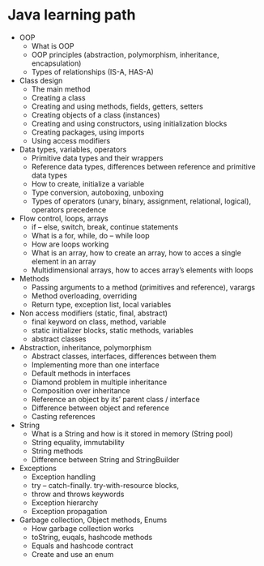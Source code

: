 # Java learning path

* OOP
    * What is OOP
    * OOP principles (abstraction, polymorphism, inheritance, encapsulation)
    * Types of relationships (IS-A, HAS-A)
* Class design
    * The main method
    * Creating a class
    * Creating and using methods, fields, getters, setters
    * Creating objects of a class (instances)
    * Creating and using constructors, using initialization blocks
    * Creating packages, using imports
    * Using access modifiers
* Data types, variables, operators 
    * Primitive data types and their wrappers
    * Reference data types, differences between reference and primitive data types
    * How to create, initialize a variable
    * Type conversion, autoboxing, unboxing
    * Types of operators (unary, binary, assignment, relational, logical), operators precedence
* Flow control, loops, arrays
    * if – else, switch, break, continue statements
    * What is a for, while, do – while loop
    * How are loops working
    * What is an array, how to create an array, how to acces a single element in an array
    * Multidimensional arrays, how to acces array’s elements with loops
* Methods
    * Passing arguments to a method (primitives and reference), varargs
    * Method overloading, overriding
    * Return type, exception list, local variables
* Non access modifiers (static, final, abstract)
    * final keyword on class, method, variable
    * static initializer blocks, static methods, variables
    * abstract classes
* Abstraction, inheritance, polymorphism
    * Abstract classes, interfaces, differences between them
    * Implementing more than one interface
    * Default methods in interfaces
    * Diamond problem in multiple inheritance
    * Composition over inheritance
    * Reference an object by its’ parent class / interface
    * Difference between object and reference
    * Casting references
* String
    * What is a String and how is it stored in memory (String pool)
    * String equality, immutability
    * String methods
    * Difference between String and StringBuilder
* Exceptions
    * Exception handling
    * try – catch-finally. try-with-resource blocks,
    * throw and throws keywords
    * Exception hierarchy
    * Exception propagation
* Garbage collection, Object methods, Enums
    * How garbage collection works
    * toString, euqals, hashcode methods
    * Equals and hashcode contract
    * Create and use an enum